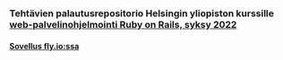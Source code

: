 ### Tehtävien palautusrepositorio Helsingin yliopiston kurssille [web-palvelinohjelmointi Ruby on Rails, syksy 2022](https://github.com/mluukkai/WebPalvelinohjelmointi2022/blob/main/wadror.md)

#### [Sovellus fly.io:ssa](https://wandering-leaf-1917.fly.dev/)
